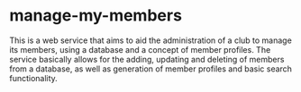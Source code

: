 # manage-my-members
This is a web service that aims to aid the administration of a club to manage its members, using a database and a concept of member profiles. The service basically allows for the adding, updating and deleting of members from a database, as well as generation of member profiles and basic search functionality.
